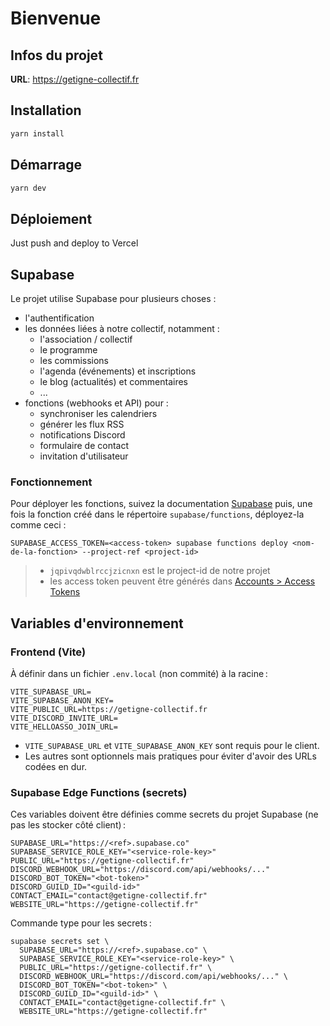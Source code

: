 # Bienvenue

## Infos du projet

**URL**: https://getigne-collectif.fr

## Installation

```bash
yarn install
```

## Démarrage

```bash
yarn dev
```

## Déploiement

Just push and deploy to Vercel

## Supabase

Le projet utilise Supabase pour plusieurs choses :

- l'authentification
- les données liées à notre collectif, notamment :
  - l'association / collectif
  - le programme
  - les commissions
  - l'agenda (événements) et inscriptions
  - le blog (actualités) et commentaires
  - ...
- fonctions (webhooks et API) pour :
  - synchroniser les calendriers
  - générer les flux RSS
  - notifications Discord
  - formulaire de contact
  - invitation d'utilisateur

### Fonctionnement

Pour déployer les fonctions, suivez la documentation [Supabase](https://supabase.com/docs/guides/functions) puis, une fois la fonction créé dans le répertoire `supabase/functions`, déployez-la comme ceci :

```
SUPABASE_ACCESS_TOKEN=<access-token> supabase functions deploy <nom-de-la-fonction> --project-ref <project-id>
```
> - `jqpivqdwblrccjzicnxn` est le project-id de notre projet
> - les access token peuvent être générés dans [Accounts > Access Tokens](https://supabase.com/dashboard/account/tokens)

## Variables d'environnement

### Frontend (Vite)

À définir dans un fichier `.env.local` (non commité) à la racine :

```
VITE_SUPABASE_URL=
VITE_SUPABASE_ANON_KEY=
VITE_PUBLIC_URL=https://getigne-collectif.fr
VITE_DISCORD_INVITE_URL=
VITE_HELLOASSO_JOIN_URL=
```

- `VITE_SUPABASE_URL` et `VITE_SUPABASE_ANON_KEY` sont requis pour le client.
- Les autres sont optionnels mais pratiques pour éviter d'avoir des URLs codées en dur.

### Supabase Edge Functions (secrets)

Ces variables doivent être définies comme secrets du projet Supabase (ne pas les stocker côté client) :

```
SUPABASE_URL="https://<ref>.supabase.co"
SUPABASE_SERVICE_ROLE_KEY="<service-role-key>"
PUBLIC_URL="https://getigne-collectif.fr"
DISCORD_WEBHOOK_URL="https://discord.com/api/webhooks/..."
DISCORD_BOT_TOKEN="<bot-token>"
DISCORD_GUILD_ID="<guild-id>"
CONTACT_EMAIL="contact@getigne-collectif.fr"
WEBSITE_URL="https://getigne-collectif.fr"
```

Commande type pour les secrets :

```
supabase secrets set \
  SUPABASE_URL="https://<ref>.supabase.co" \
  SUPABASE_SERVICE_ROLE_KEY="<service-role-key>" \
  PUBLIC_URL="https://getigne-collectif.fr" \
  DISCORD_WEBHOOK_URL="https://discord.com/api/webhooks/..." \
  DISCORD_BOT_TOKEN="<bot-token>" \
  DISCORD_GUILD_ID="<guild-id>" \
  CONTACT_EMAIL="contact@getigne-collectif.fr" \
  WEBSITE_URL="https://getigne-collectif.fr"
```
